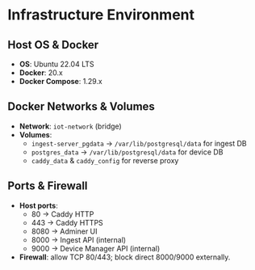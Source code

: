 # Infrastructure Environment

## Host OS & Docker
- **OS**: Ubuntu 22.04 LTS  
- **Docker**: 20.x  
- **Docker Compose**: 1.29.x  

## Docker Networks & Volumes
- **Network**: `iot-network` (bridge)  
- **Volumes**:  
  - `ingest-server_pgdata` → `/var/lib/postgresql/data` for ingest DB  
  - `postgres_data` → `/var/lib/postgresql/data` for device DB  
  - `caddy_data` & `caddy_config` for reverse proxy

## Ports & Firewall
- **Host ports**:  
  - 80 → Caddy HTTP  
  - 443 → Caddy HTTPS  
  - 8080 → Adminer UI  
  - 8000 → Ingest API (internal)  
  - 9000 → Device Manager API (internal)  
- **Firewall**: allow TCP 80/443; block direct 8000/9000 externally.
